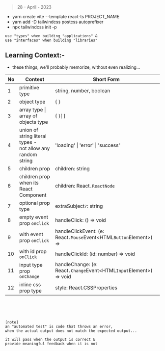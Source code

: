 > 28 - April - 2023

* yarn create vite --template react-ts PROJECT_NAME
* yarn add -D tailwindcss postcss autoprefixer
* npx tailwindcss init -p


```
use "types" when building "applications" & 
use "interfaces" when building "libraries"
```

## Learning Context:- 
* these things, we'll probably memorize, without even realizing...

|No| Context                    | Short Form              |
|--|----------------------------|-------------------------|
|1 | primitive type             | string, number, boolean |
|2 | object type                | { }                     |
|3 | array type \| array of objects type  | { }[ ]        |
|4 | union of string literal types - <br/> not allow any random string | 'loading' \| 'error' \| 'success' |
|5 | children prop              | children: string        |
|6 | children prop <br> when its React Component  | children: React`.ReactNode` |
|7 | optional prop type         | extraSubject`?`: string   |
|8 | empty event prop `onClick` | handleClick: () => void   |
|9 | with event prop `onClick`  | handleClickEvent: (e: React`.Mouse`Event\<HTML`Button`Element>) => |
|10 | with id prop `onClick`    | handleClickId: (id: number) => void |
|11 | input type prop `onChange`| handleChange: (e: React`.Change`Event\<HTML`Input`Element>) => void |
|12 | inline css prop type      | style: React.CSSProperties|



<br /><br /><br />

```
[note]
an "automated test" is code that throws an error, 
when the actual output does not match the expected output...

it will pass when the output is correct & 
provide meaningful feedback when it is not
```